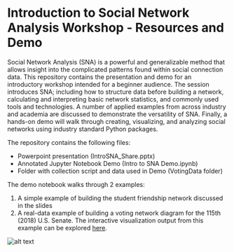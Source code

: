 # Introduction to Social Network Analysis Workshop - Resources and Demo

Social Network Analysis (SNA) is a powerful and generalizable method that allows insight into the complicated patterns found within social connection data. This repository contains the presentation and demo for an introductory workshop intended for a beginner audience. The session introduces SNA; including how to structure data before building a network, calculating and interpreting basic network statistics, and commonly used tools and technologies. A number of applied examples from across industry and academia are discussed to demonstrate the versatility of SNA. Finally, a hands-on demo will walk through creating, visualizing, and analyzing social networks using industry standard Python packages.

The repository contains the following files:
* Powerpoint presentation (IntroSNA_Share.pptx)
* Annotated Jupyter Notebook Demo (Intro to SNA Demo.ipynb)
* Folder with collection script and data used in Demo (VotingData folder)

The demo notebook walks through 2 examples:
1. A simple example of building the student friendship network discussed in the slides
2. A real-data example of building a voting network diagram for the 115th (2018) U.S. Senate. The interactive visualization output from this example can be explored [here](https://www.gaytascience.com/2018-senate-voting-network/). 

![alt text](https://www.gaytascience.com/wp-content/uploads/2019/08/finalgif.gif)
